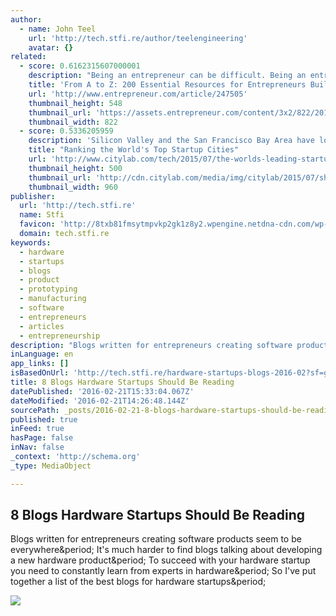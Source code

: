 ```yaml
---
author:
  - name: John Teel
    url: 'http://tech.stfi.re/author/teelengineering'
    avatar: {}
related:
  - score: 0.6162315607000001
    description: "Being an entrepreneur can be difficult. Being an entrepreneur attempting to launch a startup is even more challenging. The good news? You don't have to go it alone. There are a lot of tools and resources at your fingertips online to help you successfully plan, launch and run your business."
    title: 'From A to Z: 200 Essential Resources for Entrepreneurs Building a Business'
    url: 'http://www.entrepreneur.com/article/247505'
    thumbnail_height: 548
    thumbnail_url: 'https://assets.entrepreneur.com/content/3x2/822/20150114190424-jumper.jpeg'
    thumbnail_width: 822
  - score: 0.5336205959
    description: 'Silicon Valley and the San Francisco Bay Area have long been the world leaders in high-tech startups, giving rise to cutting-edge companies from Apple and Intel to Google, Facebook, and Twitter. But recent years have seen the rise of an increasingly potent group of cities around the world that are generating new startups in creative and unique ways.'
    title: "Ranking the World's Top Startup Cities"
    url: 'http://www.citylab.com/tech/2015/07/the-worlds-leading-startup-cities/399623/'
    thumbnail_height: 500
    thumbnail_url: 'http://cdn.citylab.com/media/img/citylab/2015/07/shutterstock_92638234/facebook.jpg?1437776184'
    thumbnail_width: 960
publisher:
  url: 'http://tech.stfi.re'
  name: Stfi
  favicon: 'http://8txb81fmsytmpvkp2gk1z8y2.wpengine.netdna-cdn.com/wp-content/themes/techdot/images/favicon.ico'
  domain: tech.stfi.re
keywords:
  - hardware
  - startups
  - blogs
  - product
  - prototyping
  - manufacturing
  - software
  - entrepreneurs
  - articles
  - entrepreneurship
description: "Blogs written for entrepreneurs creating software products seem to be everywhere. It's much harder to find blogs talking about developing a new hardware product. To succeed with your hardware startup you need to constantly learn from experts in hardware. So I've put together a list of the best blogs for hardware startups."
inLanguage: en
app_links: []
isBasedOnUrl: 'http://tech.stfi.re/hardware-startups-blogs-2016-02?sf=gravlr#.Vr0XVhE7DVs.linkedin'
title: 8 Blogs Hardware Startups Should Be Reading
datePublished: '2016-02-21T15:33:04.067Z'
dateModified: '2016-02-21T14:26:48.144Z'
sourcePath: _posts/2016-02-21-8-blogs-hardware-startups-should-be-reading.md
published: true
inFeed: true
hasPage: false
inNav: false
_context: 'http://schema.org'
_type: MediaObject

---
```

<article style=""><h1>8 Blogs Hardware Startups Should Be Reading</h1><p>Blogs written for entrepreneurs creating software products seem to be everywhere&amp;period; It's much harder to find blogs talking about developing a new hardware product&amp;period; To succeed with your hardware startup you need to constantly learn from experts in hardware&amp;period; So I've put together a list of the best blogs for hardware startups&amp;period;</p><img src="http://tech.co/wp-content/uploads/2016/01/hardware-startups-branding.jpg" /></article>